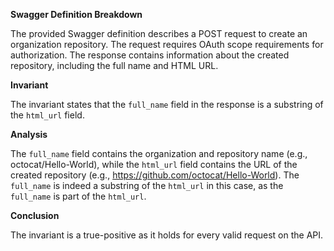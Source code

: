 **Swagger Definition Breakdown**

The provided Swagger definition describes a POST request to create an organization repository. The request requires OAuth scope requirements for authorization. The response contains information about the created repository, including the full name and HTML URL.

**Invariant**

The invariant states that the `full_name` field in the response is a substring of the `html_url` field.

**Analysis**

The `full_name` field contains the organization and repository name (e.g., octocat/Hello-World), while the `html_url` field contains the URL of the created repository (e.g., https://github.com/octocat/Hello-World). The `full_name` is indeed a substring of the `html_url` in this case, as the `full_name` is part of the `html_url`.

**Conclusion**

The invariant is a true-positive as it holds for every valid request on the API.
